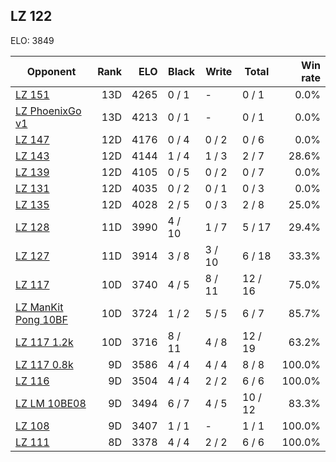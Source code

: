 ## LZ 122 ##

ELO: 3849

Opponent | Rank | ELO | Black | Write | Total | Win rate
---------|-----:|----:|-------|-------|-------|-------:
[LZ 151](LZ%20151.md) | 13D | 4265 | 0 / 1 | - | 0 / 1 | 0.0%
[LZ PhoenixGo v1](LZ%20PhoenixGo%20v1.md) | 13D | 4213 | 0 / 1 | - | 0 / 1 | 0.0%
[LZ 147](LZ%20147.md) | 12D | 4176 | 0 / 4 | 0 / 2 | 0 / 6 | 0.0%
[LZ 143](LZ%20143.md) | 12D | 4144 | 1 / 4 | 1 / 3 | 2 / 7 | 28.6%
[LZ 139](LZ%20139.md) | 12D | 4105 | 0 / 5 | 0 / 2 | 0 / 7 | 0.0%
[LZ 131](LZ%20131.md) | 12D | 4035 | 0 / 2 | 0 / 1 | 0 / 3 | 0.0%
[LZ 135](LZ%20135.md) | 12D | 4028 | 2 / 5 | 0 / 3 | 2 / 8 | 25.0%
[LZ 128](LZ%20128.md) | 11D | 3990 | 4 / 10 | 1 / 7 | 5 / 17 | 29.4%
[LZ 127](LZ%20127.md) | 11D | 3914 | 3 / 8 | 3 / 10 | 6 / 18 | 33.3%
[LZ 117](LZ%20117.md) | 10D | 3740 | 4 / 5 | 8 / 11 | 12 / 16 | 75.0%
[LZ ManKit Pong 10BF](LZ%20ManKit%20Pong%2010BF.md) | 10D | 3724 | 1 / 2 | 5 / 5 | 6 / 7 | 85.7%
[LZ 117 1.2k](LZ%20117%201.2k.md) | 10D | 3716 | 8 / 11 | 4 / 8 | 12 / 19 | 63.2%
[LZ 117 0.8k](LZ%20117%200.8k.md) | 9D | 3586 | 4 / 4 | 4 / 4 | 8 / 8 | 100.0%
[LZ 116](LZ%20116.md) | 9D | 3504 | 4 / 4 | 2 / 2 | 6 / 6 | 100.0%
[LZ LM 10BE08](LZ%20LM%2010BE08.md) | 9D | 3494 | 6 / 7 | 4 / 5 | 10 / 12 | 83.3%
[LZ 108](LZ%20108.md) | 9D | 3407 | 1 / 1 | - | 1 / 1 | 100.0%
[LZ 111](LZ%20111.md) | 8D | 3378 | 4 / 4 | 2 / 2 | 6 / 6 | 100.0%
